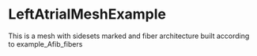 # LeftAtrialMeshExample
This is a mesh with sidesets marked and fiber architecture built according to example_Afib_fibers
